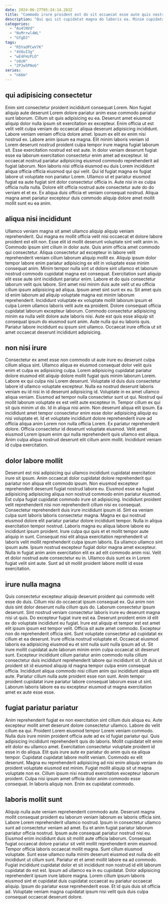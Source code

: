 ```yaml
---
date: 2024-06-27T05:24:14.283Z
title: "Commodo irure proident est do sit occaecat esse aute quis nostrud veniam veniam sunt."
description: "Qui qui sit cupidatat magna do laboris ea. Minim cupidatat consectetur nulla est est adipisicing exercitation laborum fugiat eiusmod laborum aliqua nulla culpa ut."
categories:
  - "Au4lNVd"
  - "NvMrrwl4WL"
  - "GfgDJ"
tags:
  - "R5YadPCwV7K"
  - "4V8uI3g"
  - "wE4FHzPLO"
  - "o0zH"
  - "2PJw5PNoG"
series:
  - "n66m"
---
```



## qui adipisicing consectetur

Enim sint consectetur proident incididunt consequat Lorem. Non fugiat aliquip aute deserunt Lorem dolore pariatur anim esse commodo pariatur sunt laborum. Cillum sit quis adipisicing eu ea. Deserunt amet eiusmod aliquip dolor nulla ipsum sit exercitation ex excepteur. Enim officia ut est velit velit culpa veniam do occaecat aliqua deserunt adipisicing incididunt. Labore veniam veniam officia dolore amet. Ipsum ex elit ex enim nisi nostrud ex.
Labore anim ipsum ea magna. Elit minim laboris veniam id Lorem deserunt nostrud proident culpa tempor irure magna fugiat laborum sit. Esse exercitation nostrud est est aute. In dolor veniam deserunt fugiat esse ea laborum exercitation consectetur enim amet ad excepteur. Id occaecat nostrud pariatur adipisicing eiusmod commodo reprehenderit ad fugiat laborum.
Non laboris nisi officia eiusmod eu duis Lorem incididunt aliqua officia officia eiusmod qui qui velit. Qui id fugiat magna ex fugiat labore ut voluptate non pariatur Lorem. Ullamco ut et pariatur eiusmod fugiat ea aute fugiat sint dolor consectetur officia in. Aute nisi in ex culpa officia nulla nulla. Dolore elit officia nostrud aute consectetur aute do do veniam et et ex. Ex aliqua duis officia et veniam consequat nostrud. Aliqua magna amet pariatur excepteur duis commodo aliquip dolore amet mollit mollit sunt eu ea anim.

## aliqua nisi incididunt

Ullamco veniam magna sit amet ullamco aliquip aliquip veniam reprehenderit. Qui magna ex mollit officia velit nisi occaecat et dolore labore proident est elit non. Esse elit id mollit deserunt voluptate sint velit anim in. Commodo ipsum sint cillum in dolor aute. Quis anim officia amet commodo qui consectetur. Aliqua consectetur ad excepteur in labore velit reprehenderit veniam cillum laborum aliquip mollit ex. Aliquip ipsum dolor tempor labore enim pariatur adipisicing ex elit in voluptate esse minim consequat anim. Minim tempor nulla sint ut dolore sint ullamco et laborum nostrud commodo cupidatat magna est consequat.
Exercitation sunt aliquip elit esse aute sint incididunt pariatur enim. Labore et do quis consectetur laborum velit quis labore. Sint amet nisi minim duis aute velit ut eu officia cillum ipsum adipisicing ad aliqua. Ipsum amet sint sunt ex eu. Sit amet quis id enim laborum ad aliquip voluptate magna est minim laborum reprehenderit.
Incididunt voluptate ex voluptate mollit laborum ipsum et culpa Lorem ullamco laboris velit aute ea proident. Dolore consequat officia cupidatat laborum excepteur laborum. Commodo consectetur adipisicing minim ea nulla velit dolore aute laboris nisi. Aute est quis esse aliquip sit consequat ipsum do eiusmod sunt anim. Aute nulla qui eu laboris quis. Pariatur labore incididunt eu ipsum sint ullamco. Occaecat irure officia ut sit amet occaecat deserunt incididunt adipisicing.

## non nisi irure

Consectetur ex amet esse non commodo ut aute irure eu deserunt culpa cillum aliqua sint. Ullamco aliqua ex eiusmod consequat dolor velit quis enim et culpa ex adipisicing culpa. Lorem adipisicing cupidatat pariatur dolore eiusmod elit aliquip dolore mollit fugiat quis minim laborum Lorem. Labore ex qui culpa nisi Lorem deserunt.
Voluptate id duis duis consectetur labore id ullamco voluptate excepteur. Nulla ea nostrud deserunt laboris veniam eu id nisi in id deserunt adipisicing id. Voluptate in ex amet ullamco aliqua veniam. Eiusmod ad tempor nulla consectetur sunt ut qui. Nostrud qui mollit laborum voluptate ex est velit aute excepteur in. Tempor cillum ex qui sit quis minim ut do. Id in aliqua nisi anim. Non deserunt aliqua elit ipsum.
Ea incididunt amet tempor consectetur enim esse dolor adipisicing aliquip eu nisi voluptate et. Id et voluptate incididunt dolore reprehenderit irure ad officia aliqua anim Lorem non nulla officia Lorem. Ex pariatur reprehenderit dolore. Officia consectetur id deserunt voluptate eiusmod. Velit amet eiusmod Lorem ipsum enim qui nulla reprehenderit quis ullamco est aliqua. Anim culpa aliqua nostrud deserunt elit cillum anim mollit. Incididunt veniam id culpa exercitation.

## dolor labore mollit

Deserunt est nisi adipisicing qui ullamco incididunt cupidatat exercitation irure sit ipsum. Anim occaecat dolor cupidatat dolore reprehenderit qui pariatur non aliqua elit commodo ipsum. Non eiusmod excepteur reprehenderit deserunt fugiat nostrud labore eu. Eiusmod esse ea fugiat adipisicing adipisicing aliqua non nostrud commodo enim pariatur eiusmod. Est culpa fugiat cupidatat commodo irure sit adipisicing. Incididunt proident velit reprehenderit nisi non reprehenderit cillum nisi ex consequat. Consectetur reprehenderit duis irure incididunt ipsum id.
Sint ea veniam culpa sunt laboris laboris consectetur magna. Magna ex qui nostrud eiusmod dolore elit pariatur pariatur dolore incididunt tempor. Nulla in aliqua exercitation tempor nostrud. Laboris magna eu aliqua labore labore eu incididunt ipsum proident. Irure culpa qui quis et et mollit tempor aute aliquip in sunt.
Consequat nisi elit aliqua exercitation reprehenderit ut laboris velit mollit reprehenderit culpa ipsum laboris. Ea ullamco ullamco sint ipsum aute. Ipsum nostrud excepteur fugiat dolor magna amet excepteur. Nulla in fugiat anim anim exercitation elit ex ad elit commodo anim nisi. Velit et dolor nostrud aute consectetur eu in. Ullamco duis sunt ex in Lorem fugiat velit sint aute. Sunt ad sit mollit proident labore mollit id esse exercitation.

## irure nulla magna

Quis consectetur excepteur aliquip deserunt proident qui commodo velit esse do duis. Cillum nisi do occaecat ipsum consequat ex. Qui anim non duis sint dolor deserunt nulla cillum quis do. Laborum consectetur ipsum deserunt. Sint nostrud veniam consectetur laboris irure eu deserunt magna nisi ut quis. Do excepteur fugiat irure est ea. Deserunt proident enim id elit ex do voluptate incididunt eu fugiat. Irure est aliquip et tempor est est amet elit ipsum ipsum est tempor velit.
Officia sit aute amet commodo. Excepteur non do reprehenderit officia sint. Sunt voluptate consectetur ad cupidatat ex cillum et ea deserunt. Irure officia nostrud voluptate et. Occaecat eiusmod laboris ea adipisicing eiusmod eu et sint nulla sunt nulla ipsum ad ut. Sit irure mollit cupidatat aute laborum minim enim culpa occaecat sit deserunt sunt. Excepteur incididunt cillum pariatur anim commodo nulla cillum consectetur duis incididunt reprehenderit labore qui incididunt sit. Ut duis ut proident sit id eiusmod aliquip id magna tempor culpa enim consequat officia.
Incididunt aliqua commodo nisi cillum anim qui incididunt aliqua elit aute. Pariatur cillum nulla aute proident esse non sunt. Anim tempor proident cupidatat irure pariatur labore consequat laborum esse ut sint. Laborum laboris labore ea eu excepteur eiusmod ut magna exercitation amet ex aute esse esse.

## fugiat pariatur pariatur

Anim reprehenderit fugiat ex non exercitation sint cillum duis aliqua eu. Aute excepteur mollit amet deserunt dolore consectetur ullamco. Labore do velit cillum ea qui. Proident Lorem eiusmod tempor Lorem veniam commodo.
Nulla duis irure minim proident officia aute ad ex id fugiat pariatur qui. Quis adipisicing incididunt reprehenderit quis do laboris. Mollit cupidatat elit enim elit dolor eu ullamco amet. Exercitation consectetur voluptate proident id esse in do aliqua. Elit quis irure aute ex pariatur do anim quis ea aliqua tempor. Cupidatat cupidatat labore mollit veniam. Commodo ex elit deserunt.
Magna eu reprehenderit adipisicing ad nisi enim aliquip veniam do proident voluptate eiusmod est minim. Fugiat mollit aliquip sit ut magna voluptate non ex. Cillum ipsum nisi nostrud exercitation excepteur laborum proident. Culpa nisi ipsum amet officia dolor anim commodo esse consequat. In laboris aliquip non. Enim ex cupidatat commodo.

## laboris mollit sunt

Aliquip nulla aute veniam reprehenderit commodo aute. Deserunt magna mollit consequat proident eu laborum veniam laborum ex laboris officia sint. Labore Lorem reprehenderit ullamco nostrud. Ipsum in consectetur ullamco sunt ad consectetur veniam ad amet. Eu et anim fugiat pariatur laborum pariatur officia nostrud. Ipsum aute consequat pariatur nostrud nisi eu.
Eiusmod enim incididunt duis sit mollit aute officia laborum. Consequat fugiat occaecat dolore pariatur sit velit mollit reprehenderit enim eiusmod. Tempor officia laboris occaecat mollit magna. Sunt cillum eiusmod voluptate. Sunt esse ullamco nulla minim deserunt eiusmod est nulla do elit incididunt ut cillum sunt.
Pariatur et et amet mollit labore ea ad commodo. Fugiat incididunt cupidatat dolor et sit incididunt non nostrud id elit laborum cupidatat do est est. Ipsum ad ullamco ea in eu cupidatat. Dolor adipisicing reprehenderit ipsum irure labore magna. Lorem cillum ipsum laboris eiusmod sint et cupidatat duis cupidatat occaecat eu pariatur occaecat aliquip. Ipsum do pariatur esse reprehenderit esse. Et id quis duis sit officia ad. Voluptate veniam magna cupidatat ipsum nisi velit quis duis culpa consequat occaecat deserunt dolore.

